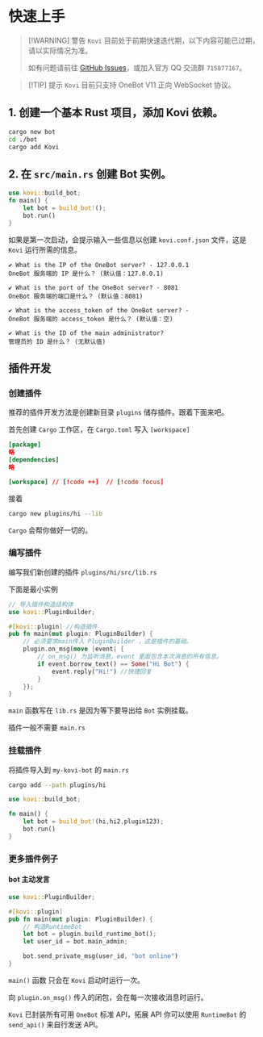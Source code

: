 # 快速上手

> [!WARNING] 警告
> `Kovi` 目前处于前期快速迭代期，以下内容可能已过期，请以实际情况为准。
> 
> 如有问题请前往 [GitHub Issues](https://github.com/Threkork/Kovi/issues)，或加入官方 QQ 交流群 `715877167`。

> [!TIP] 提示
> `Kovi` 目前只支持 OneBot V11 正向 WebSocket 协议。

## 1. 创建一个基本 Rust 项目，添加 Kovi 依赖。

```bash
cargo new bot
cd ./bot
cargo add Kovi
```

## 2. 在 `src/main.rs` 创建 Bot 实例。

```rust
use kovi::build_bot;
fn main() {
    let bot = build_bot!();
    bot.run()
}
```

如果是第一次启动，会提示输入一些信息以创建 `kovi.conf.json` 文件，这是 `Kovi` 运行所需的信息。

```
✔ What is the IP of the OneBot server? · 127.0.0.1
OneBot 服务端的 IP 是什么？ (默认值：127.0.0.1)

✔ What is the port of the OneBot server? · 8081
OneBot 服务端的端口是什么？ (默认值：8081)

✔ What is the access_token of the OneBot server? · 
OneBot 服务端的 access_token 是什么？ (默认值：空)

✔ What is the ID of the main administrator? 
管理员的 ID 是什么？ (无默认值)
```


## 插件开发

### 创建插件

推荐的插件开发方法是创建新目录 `plugins` 储存插件。跟着下面来吧。

首先创建 `Cargo` 工作区，在 `Cargo.toml` 写入 `[workspace]`

```toml
[package]
略
[dependencies]
略

[workspace] // [!code ++]  // [!code focus]
```

接着

```bash
cargo new plugins/hi --lib
```

`Cargo` 会帮你做好一切的。

### 编写插件

编写我们新创建的插件 `plugins/hi/src/lib.rs`

下面是最小实例

```rust
// 导入插件构造结构体
use kovi::PluginBuilder;

#[kovi::plugin] //构造插件
pub fn main(mut plugin: PluginBuilder) {
    // 必须要求main传入 PluginBuilder ，这是插件的基础。
    plugin.on_msg(move |event| {
        // on_msg() 为监听消息，event 里面包含本次消息的所有信息。
        if event.borrow_text() == Some("Hi Bot") {
            event.reply("Hi!") //快捷回复
        }
    });
}
```

`main` 函数写在 `lib.rs` 是因为等下要导出给 `Bot` 实例挂载。

插件一般不需要 `main.rs`

### 挂载插件

将插件导入到 `my-kovi-bot` 的 `main.rs`

```bash
cargo add --path plugins/hi  
```

```rust
use kovi::build_bot;

fn main() {
    let bot = build_bot!(hi,hi2,plugin123);
    bot.run()
}
```

### 更多插件例子

#### bot 主动发言

```rust
use kovi::PluginBuilder;

#[kovi::plugin]
pub fn main(mut plugin: PluginBuilder) {
    // 构造RuntimeBot
    let bot = plugin.build_runtime_bot();
    let user_id = bot.main_admin;

    bot.send_private_msg(user_id, "bot online")
}
```

`main()` 函数 只会在 `Kovi` 启动时运行一次。

向 `plugin.on_msg()` 传入的闭包，会在每一次接收消息时运行。

`Kovi` 已封装所有可用 `OneBot` 标准 API，拓展 API 你可以使用 `RuntimeBot` 的 `send_api()` 来自行发送 API。
